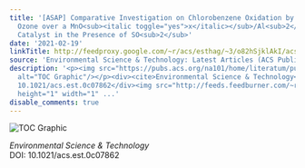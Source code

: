```yaml
---
title: '[ASAP] Comparative Investigation on Chlorobenzene Oxidation by Oxygen and
  Ozone over a MnO<sub><italic toggle="yes">x</italic></sub>/Al<sub>2</sub>O<sub>3</sub>
  Catalyst in the Presence of SO<sub>2</sub>'
date: '2021-02-19'
linkTitle: http://feedproxy.google.com/~r/acs/esthag/~3/o82hSjklAkI/acs.est.0c07862
source: 'Environmental Science & Technology: Latest Articles (ACS Publications)'
description: '<p><img src="https://pubs.acs.org/na101/home/literatum/publisher/achs/journals/content/esthag/0/esthag.ahead-of-print/acs.est.0c07862/20210219/images/medium/es0c07862_0009.gif"
  alt="TOC Graphic"/></p><div><cite>Environmental Science & Technology</cite></div><div>DOI:
  10.1021/acs.est.0c07862</div><img src="http://feeds.feedburner.com/~r/acs/esthag/~4/o82hSjklAkI"
  height="1" width="1" ...'
disable_comments: true
---
```

<p><img src="https://pubs.acs.org/na101/home/literatum/publisher/achs/journals/content/esthag/0/esthag.ahead-of-print/acs.est.0c07862/20210219/images/medium/es0c07862_0009.gif" alt="TOC Graphic"/></p><div><cite>Environmental Science & Technology</cite></div><div>DOI: 10.1021/acs.est.0c07862</div><img src="http://feeds.feedburner.com/~r/acs/esthag/~4/o82hSjklAkI" height="1" width="1" ...
